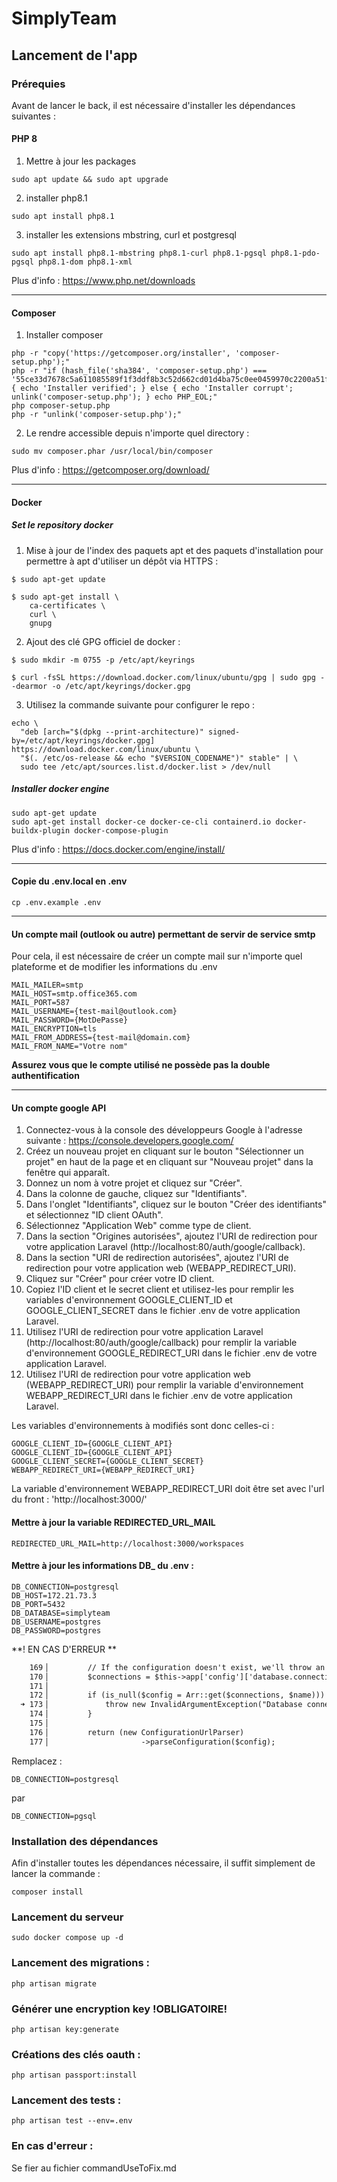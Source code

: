 # SimplyTeam
## Lancement de l'app
### Prérequies
Avant de lancer le back, il est nécessaire d'installer les dépendances suivantes :
#### PHP 8
1. Mettre à jour les packages
```shell
sudo apt update && sudo apt upgrade
```

2. installer php8.1
```shell
sudo apt install php8.1
```

3. installer les extensions mbstring, curl et postgresql
```shell
sudo apt install php8.1-mbstring php8.1-curl php8.1-pgsql php8.1-pdo-pgsql php8.1-dom php8.1-xml
```

Plus d'info : https://www.php.net/downloads

---
#### Composer
1. Installer composer
```shell
php -r "copy('https://getcomposer.org/installer', 'composer-setup.php');"
php -r "if (hash_file('sha384', 'composer-setup.php') === '55ce33d7678c5a611085589f1f3ddf8b3c52d662cd01d4ba75c0ee0459970c2200a51f492d557530c71c15d8dba01eae') { echo 'Installer verified'; } else { echo 'Installer corrupt'; unlink('composer-setup.php'); } echo PHP_EOL;"
php composer-setup.php
php -r "unlink('composer-setup.php');"
```

2. Le rendre accessible depuis n'importe quel directory :
```shell
sudo mv composer.phar /usr/local/bin/composer
```

Plus d'info : https://getcomposer.org/download/

---
#### Docker
##### Set le repository docker
1. Mise à jour de l'index des paquets apt et des paquets d'installation pour permettre à apt d'utiliser un dépôt via HTTPS :
```shell
$ sudo apt-get update

$ sudo apt-get install \
    ca-certificates \
    curl \
    gnupg
```

2. Ajout des clé GPG officiel de docker :
```shell
$ sudo mkdir -m 0755 -p /etc/apt/keyrings

$ curl -fsSL https://download.docker.com/linux/ubuntu/gpg | sudo gpg --dearmor -o /etc/apt/keyrings/docker.gpg
```

3. Utilisez la commande suivante pour configurer le repo :
```shell
echo \
  "deb [arch="$(dpkg --print-architecture)" signed-by=/etc/apt/keyrings/docker.gpg] https://download.docker.com/linux/ubuntu \
  "$(. /etc/os-release && echo "$VERSION_CODENAME")" stable" | \
  sudo tee /etc/apt/sources.list.d/docker.list > /dev/null
```

##### Installer docker engine

```shell
sudo apt-get update
sudo apt-get install docker-ce docker-ce-cli containerd.io docker-buildx-plugin docker-compose-plugin
```
Plus d'info : https://docs.docker.com/engine/install/

---
#### Copie du .env.local en .env
```shell
cp .env.example .env
```
---
#### Un compte mail (outlook ou autre) permettant de servir de service smtp
Pour cela, il est nécessaire de créer un compte mail sur n'importe quel plateforme et de modifier les informations du .env
```env
MAIL_MAILER=smtp
MAIL_HOST=smtp.office365.com
MAIL_PORT=587
MAIL_USERNAME={test-mail@outlook.com}
MAIL_PASSWORD={MotDePasse}
MAIL_ENCRYPTION=tls
MAIL_FROM_ADDRESS={test-mail@domain.com}
MAIL_FROM_NAME="Votre nom"
```
**Assurez vous que le compte utilisé ne possède pas la double authentification**

---
#### Un compte google API
1. Connectez-vous à la console des développeurs Google à l'adresse suivante : https://console.developers.google.com/
2. Créez un nouveau projet en cliquant sur le bouton "Sélectionner un projet" en haut de la page et en cliquant sur "Nouveau projet" dans la fenêtre qui apparaît.
3. Donnez un nom à votre projet et cliquez sur "Créer".
4. Dans la colonne de gauche, cliquez sur "Identifiants".
5. Dans l'onglet "Identifiants", cliquez sur le bouton "Créer des identifiants" et sélectionnez "ID client OAuth".
6. Sélectionnez "Application Web" comme type de client.
7. Dans la section "Origines autorisées", ajoutez l'URI de redirection pour votre application Laravel (http://localhost:80/auth/google/callback).
8. Dans la section "URI de redirection autorisées", ajoutez l'URI de redirection pour votre application web (WEBAPP_REDIRECT_URI).
9. Cliquez sur "Créer" pour créer votre ID client.
10. Copiez l'ID client et le secret client et utilisez-les pour remplir les variables d'environnement GOOGLE_CLIENT_ID et GOOGLE_CLIENT_SECRET dans le fichier .env de votre application Laravel.
11. Utilisez l'URI de redirection pour votre application Laravel (http://localhost:80/auth/google/callback) pour remplir la variable d'environnement GOOGLE_REDIRECT_URI dans le fichier .env de votre application Laravel.
12. Utilisez l'URI de redirection pour votre application web (WEBAPP_REDIRECT_URI) pour remplir la variable d'environnement WEBAPP_REDIRECT_URI dans le fichier .env de votre application Laravel.

Les variables d'environnements à modifiés sont donc celles-ci :
```env
GOOGLE_CLIENT_ID={GOOGLE_CLIENT_API}
GOOGLE_CLIENT_ID={GOOGLE_CLIENT_API}
GOOGLE_CLIENT_SECRET={GOOGLE_CLIENT_SECRET}
WEBAPP_REDIRECT_URI={WEBAPP_REDIRECT_URI}
```
La variable d'environnement WEBAPP_REDIRECT_URI doit être set avec l'url du front : 'http://localhost:3000/'

#### Mettre à jour la variable REDIRECTED_URL_MAIL
```env
REDIRECTED_URL_MAIL=http://localhost:3000/workspaces
```

#### Mettre à jour les informations DB_ du .env :
```env
DB_CONNECTION=postgresql
DB_HOST=172.21.73.3
DB_PORT=5432
DB_DATABASE=simplyteam
DB_USERNAME=postgres
DB_PASSWORD=postgres
```
**! EN CAS D'ERREUR **
```txt
    169▕         // If the configuration doesn't exist, we'll throw an exception and bail.
    170▕         $connections = $this->app['config']['database.connections'];
    171▕ 
    172▕         if (is_null($config = Arr::get($connections, $name))) {
  ➜ 173▕             throw new InvalidArgumentException("Database connection [{$name}] not configured.");
    174▕         }
    175▕ 
    176▕         return (new ConfigurationUrlParser)
    177▕                     ->parseConfiguration($config);
```

Remplacez : 
```env
DB_CONNECTION=postgresql
```
par
```env
DB_CONNECTION=pgsql
```
### Installation des dépendances
Afin d'installer toutes les dépendances nécessaire, il suffit simplement de lancer la commande :
```shell
composer install
```

### Lancement du serveur
```shell
sudo docker compose up -d
```

### Lancement des migrations :
```shell
php artisan migrate
```

### Générer une encryption key **!OBLIGATOIRE!**
```shell
php artisan key:generate
```

### Créations des clés oauth :
```shell
php artisan passport:install
```

### Lancement des tests :
```shell
php artisan test --env=.env
```

### En cas d'erreur :
Se fier au fichier commandUseToFix.md
